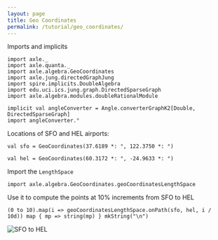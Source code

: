 ```yaml
---
layout: page
title: Geo Coordinates
permalink: /tutorial/geo_coordinates/
---
```


Imports and implicits

```tut:silent
import axle._
import axle.quanta._
import axle.algebra.GeoCoordinates
import axle.jung.directedGraphJung
import spire.implicits.DoubleAlgebra
import edu.uci.ics.jung.graph.DirectedSparseGraph
import axle.algebra.modules.doubleRationalModule

implicit val angleConverter = Angle.converterGraphK2[Double, DirectedSparseGraph]
import angleConverter.°
```

Locations of SFO and HEL airports:

```tut:book
val sfo = GeoCoordinates(37.6189 *: °, 122.3750 *: °)

val hel = GeoCoordinates(60.3172 *: °, -24.9633 *: °)
```

Import the `LengthSpace`

```tut:book
import axle.algebra.GeoCoordinates.geoCoordinatesLengthSpace
```

Use it to compute the points at 10% increments from SFO to HEL

```tut:book
(0 to 10).map(i => geoCoordinatesLengthSpace.onPath(sfo, hel, i / 10d)) map { mp => string(mp) } mkString("\n")
```

![SFO to HEL](/tutorial/images/sfo_hel.png)

